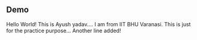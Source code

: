 ## Demo 
Hello World!
This is Ayush yadav....
I am from IIT BHU Varanasi.
This is just for the practice purpose...
Another line added!
